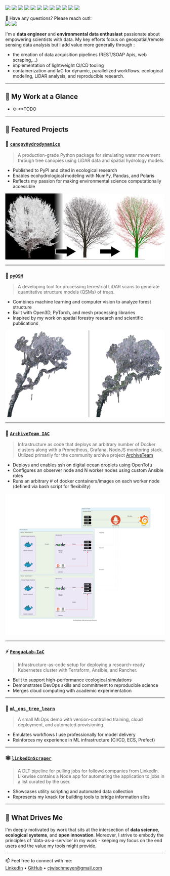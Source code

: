 <p>
  <p>
    <img src="https://img.shields.io/badge/-Python-3776AB?style=flat-square&logo=Python&logoColor=white"/>
    <img src="https://img.shields.io/badge/-AWS-232F3E?style=flat-square&logo=Amazon-AWS&logoColor=white"/>
    <img src="https://img.shields.io/badge/-Terraform-623CE4?style=flat-square&logo=Terraform&logoColor=white"/>
    <img src="https://img.shields.io/badge/-Docker-2496ED?style=flat-square&logo=Docker&logoColor=white"/>
    <img src="https://img.shields.io/badge/-Kubernetes-326CE5?style=flat-square&logo=Kubernetes&logoColor=white"/>
    <img src="https://img.shields.io/badge/-Prefect-3C4E62?style=flat-square&logo=Prefect&logoColor=white"/>
    <img src="https://img.shields.io/badge/-Open%20Source-181717?style=flat-square&logo=GitHub&logoColor=white"/>
    <img src="https://img.shields.io/badge/-Research-6A1B9A?style=flat-square&logo=ResearchGate&logoColor=white"/>
    <img src="https://img.shields.io/badge/-PyPI-3775A9?style=flat-square&logo=PyPI&logoColor=white"/>
    <img src="https://img.shields.io/badge/-LiDAR-00C853?style=flat-square&logo=Cloudsmith&logoColor=white"/>
    <img src="https://img.shields.io/badge/-Jupyter-F37626?style=flat-square&logo=Jupyter&logoColor=white"/>
    <img src="https://img.shields.io/badge/-CI%2FCD-2088FF?style=flat-square&logo=GitHub-Actions&logoColor=white"/>
  </p>
</p>
<p>
  📣 Have any questions? Please reach out!:<br/>
  <a href="mailto:cjwischmeyer@gmail.com?subject=[GitHub]%20Contact&body=Hello%20CJ%2C%0A%0AI%20am%20reaching%20out%20after%20seeing%20your%20GitHub%20profile"><img src="https://img.shields.io/badge/e‑mail-D14836.svg?style=for-the-badge&logo=GMail&logoColor=white"/></a>
  <a href="https://www.linkedin.com/in/collin-wischmeyer-b55659a4/"><img src="https://img.shields.io/badge/linkedin-0077B5.svg?style=for-the-badge&logo=linkedin&logoColor=white"/></a>
  <!-- <a href="https://twitter.com/mrstandu33"><img src="https://img.shields.io/badge/twitter-1DA1F2.svg?style=for-the-badge&logo=twitter&logoColor=white"/></a> -->
</p>

I'm a **data engineer** and **environmental data enthusiast** passionate about empowering scientists with data. My key efforts focus on geospatial/remote sensing data analysis but I add value more generally through :
- the creation of data acquisition pipelines (REST/SOAP Apis, web scraping,...)
- implementation of lightweight CI/CD tooling
- containerization and IaC for dynamic, parallelized workflows.
ecological modeling, LiDAR analysis, and reproducible research.

---

## 🔬 My Work at a Glance

- ⚙️ **TODO

---

## 🚀 Featured Projects

### 🌳 [`canopyHydrodynamics`](https://github.com/wischmcj/canopyHydrodynamics)
> A production-grade Python package for simulating water movement through tree canopies using LiDAR data and spatial hydrology models.

- Published to PyPI and cited in ecological research
- Enables ecohydrological modeling with NumPy, Pandas, and Polaris
- Reflects my passion for making environmental science computationally accessible

![canopy hydrodynamics visualization](./imgs/PC_QSM_Plot.png)

---

### 🌲 [`pyQSM`](https://github.com/wischmcj/pyQSM)
> A developing tool for processing terrestrial LiDAR scans to generate quantitative structure models (QSMs) of trees.

- Combines machine learning and computer vision to analyze forest structure
- Built with Open3D, PyTorch, and mesh processing libraries
- Inspired by my work on spatial forestry research and scientific publications

![QSM pipeline visualization](./imgs/cluster4_side_by_Side.png)

---

### 🌲 [`ArchiveTeam IAC`](https://github.com/wischmcj/archiveteam-digitalocean-IaC)
> Infrastructure as code that deploys an arbitrary number of Docker clusters along with a Prometheus, Grafana, NodeJS monitoring stack. Utilized primarily for the community archive project [ArchiveTeam](https://wiki.archiveteam.org/) 

- Deploys and enables ssh on digital ocean droplets using OpenTofu
- Configures an observer node and N worker nodes using custom Ansible roles 
- Runs an arbitrary # of docker containers/images on each worker node (defined via bash script for flexibility)


![Simplified Process Diagram](./imgs/archiveteam_small.png)

---

### ⚡ [`PenguaLab-IaC`](https://github.com/wischmcj/PenguaLab-IaC)
> Infrastructure-as-code setup for deploying a research-ready Kubernetes cluster with Terraform, Ansible, and Rancher.

- Built to support high-performance ecological simulations
- Demonstrates DevOps skills and commitment to reproducible science
- Merges cloud computing with academic experimentation

---

### 🔄 [`ml_ops_tree_learn`](https://github.com/wischmcj/ml_ops_tree_learn)
> A small MLOps demo with version-controlled training, cloud deployment, and automated provisioning.

- Emulates workflows I use professionally for model delivery
- Reinforces my experience in ML infrastructure (CI/CD, ECS, Prefect)

---

### 🕸️ [`linkedInScraper`](https://github.com/wischmcj/linkedInScraper)
> A DLT pipeline for pulling jobs for followd companies from LinkedIn. Likewise contains a Node app for automating the application to jobs in a list curated by the user.

- Showcases utility scripting and automated data collection
- Represents my knack for building tools to bridge information silos

---

## 🎯 What Drives Me

I'm deeply motivated by work that sits at the intersection of **data science**, **ecological systems**, and **open innovation**. Moreover, I strive to embody the principles of 'data-as-a-service' in my work - keeping my focus on the end users and the value my tools might provide.

---

📫 Feel free to connect with me:  
[LinkedIn](https://www.linkedin.com/in/collin-wischmeyer-b55659a4) • [GitHub](https://github.com/wischmcj) • cjwischmeyer@gmail.com  
